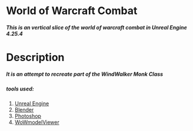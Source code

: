 # World of Warcraft Combat
##### This is an vertical slice of the world of warcraft combat in Unreal Engine 4.25.4
# Description
##### It is an attempt to recreate part of the WindWalker Monk Class
##### tools used:
1. [Unreal Engine](https://www.unrealengine.com/en-US/?utm_source=GoogleSearch&utm_medium=Performance&utm_campaign=an*Internal_pr*UnrealEngine_ct*Search_pl*Brand_co*Nordics_cr*exact&utm_id=6647435171&sub_campaign=UE_Exact_EN&utm_content=existing&utm_term=ue4&gclid=CjwKCAiAgJWABhArEiwAmNVTB1krWsyfWvcpP5kkgKPuyy3aWgE1izOWXVPtCTfbQpEOreuKQCsE_xoCDqwQAvD_BwE)
2. [Blender](https://www.blender.org/)
3. [Photoshop](https://www.adobe.com/products/photoshop.html) 
4. [WoWmodelViewer](https://wowmodelviewer.net/new/)
